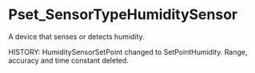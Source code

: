 # Pset_SensorTypeHumiditySensor

A device that senses or detects humidity.
<!-- end of short definition -->
 HISTORY: HumiditySensorSetPoint changed to SetPointHumidity. Range, accuracy and time constant deleted.
